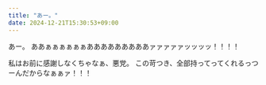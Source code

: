 ```yaml
---
title: "あー。"
date: 2024-12-21T15:30:53+09:00
---
```

あー。
ああぁぁぁぁぁぁあああああああああァァァァァッッッッ！！！！

私はお前に感謝しなくちゃなぁ、悪党。
この苛つき、全部持ってってくれるっつーんだからなぁぁァ！！！
